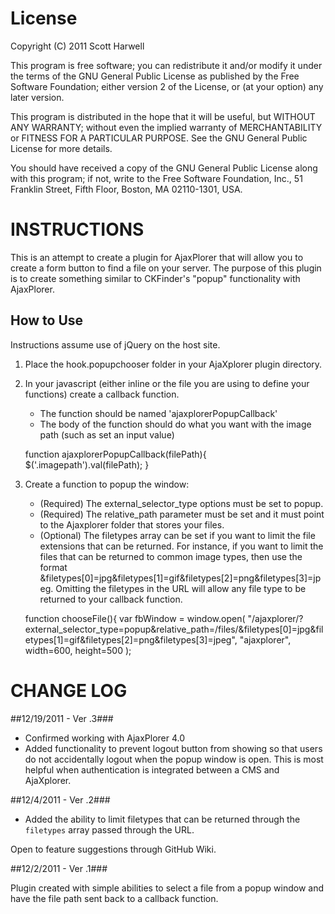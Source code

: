 License
=======

Copyright (C) 2011 Scott Harwell

This program is free software; you can redistribute it and/or
modify it under the terms of the GNU General Public License
as published by the Free Software Foundation; either version 2
of the License, or (at your option) any later version.

This program is distributed in the hope that it will be useful,
but WITHOUT ANY WARRANTY; without even the implied warranty of
MERCHANTABILITY or FITNESS FOR A PARTICULAR PURPOSE.  See the
GNU General Public License for more details.

You should have received a copy of the GNU General Public License
along with this program; if not, write to the Free Software
Foundation, Inc., 51 Franklin Street, Fifth Floor, Boston, MA  02110-1301, USA.

INSTRUCTIONS
============

This is an attempt to create a plugin for AjaxPlorer that will allow you to create a form button to find a file on your server. The purpose of this plugin is to create something similar to CKFinder's "popup" functionality with AjaxPlorer.

How to Use
----------

Instructions assume use of jQuery on the host site.

1. Place the hook.popupchooser folder in your AjaXplorer plugin directory.
2. In your javascript (either inline or the file you are using to define your functions) create a callback function.
	- The function should be named 'ajaxplorerPopupCallback'
	- The body of the function should do what you want with the image path (such as set an input value)

	function ajaxplorerPopupCallback(filePath){
		$('.imagepath').val(filePath);
	}
	
3. Create a function to popup the window:
	- (Required) The external_selector_type options must be set to popup.
	- (Required) The relative_path parameter must be set and it must point to the Ajaxplorer folder that stores your files.
	- (Optional) The filetypes array can be set if you want to limit the file extensions that can be returned. For instance, if you want to limit the files that can be returned to common image types, then use the format &filetypes[0]=jpg&filetypes[1]=gif&filetypes[2]=png&filetypes[3]=jpeg. Omitting the filetypes in the URL will allow any file type to be returned to your callback function.
	
	function chooseFile(){
		var fbWindow = window.open(
		"/ajaxplorer/?external_selector_type=popup&relative_path=/files/&filetypes[0]=jpg&filetypes[1]=gif&filetypes[2]=png&filetypes[3]=jpeg",
		"ajaxplorer",
		width=600,
		height=500
	);


CHANGE LOG
==========

##12/19/2011 - Ver .3###

- Confirmed working with AjaxPlorer 4.0
- Added functionality to prevent logout button from showing so that users do not accidentally logout when the popup window is open. This is most helpful when authentication is integrated between a CMS and AjaXplorer.

##12/4/2011 - Ver .2###

- Added the ability to limit filetypes that can be returned through the `filetypes` array passed through the URL. 

Open to feature suggestions through GitHub Wiki.

##12/2/2011 - Ver .1###

Plugin created with simple abilities to select a file from a popup window and have the file path sent back to a callback function.